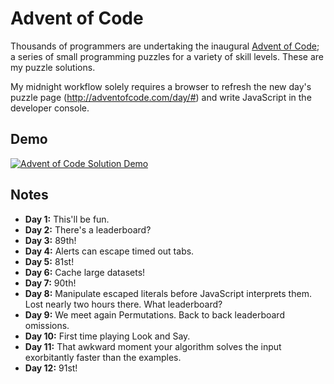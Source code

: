 # Advent of Code

Thousands of programmers are undertaking the inaugural [Advent of Code](http://adventofcode.com/about); a series of small programming puzzles for a variety of skill levels. These are my puzzle solutions.

My midnight workflow solely requires a browser to refresh the new day's puzzle page (http://adventofcode.com/day/#) and write JavaScript in the developer console.

## Demo

[![Advent of Code Solution Demo](http://i.imgur.com/4Vjj5lC.gif "Advent of Code Solution Demo")](https://youtu.be/NdhpbGZIrVk)

## Notes

- **Day 1:** This'll be fun.
- **Day 2:** There's a leaderboard?
- **Day 3:** 89th!
- **Day 4:** Alerts can escape timed out tabs.
- **Day 5:** 81st!
- **Day 6:** Cache large datasets!
- **Day 7:** 90th!
- **Day 8:** Manipulate escaped literals before JavaScript interprets them. Lost nearly two hours there. What leaderboard?
- **Day 9:** We meet again Permutations. Back to back leaderboard omissions.
- **Day 10:** First time playing Look and Say.
- **Day 11:** That awkward moment your algorithm solves the input exorbitantly faster than the examples.
- **Day 12:** 91st!